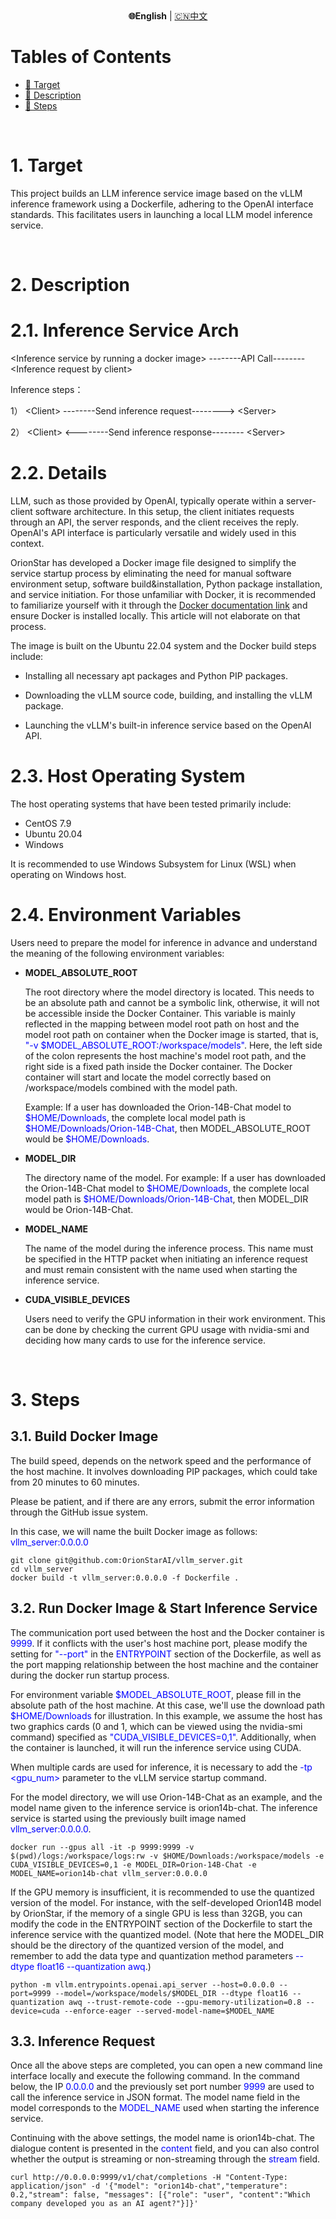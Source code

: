 <div align="center">
     <b>🌐English</b> | <a href="./README_zh.md">🇨🇳中文</a>
</div>


# Tables of Contents

- [🎯 Target](#aim)
- [👄 Description](#intro)
- [👣 Steps](#steps)

<a name="aim"></a><br>
# 1. Target

This project builds an LLM inference service image based on the vLLM inference framework using a Dockerfile, adhering to the OpenAI interface standards.  This facilitates users in launching a local LLM model inference service.

<a name="intro"></a><br>
# 2. Description

# 2.1. Inference Service Arch
\<Inference service by running a docker image\> --------API Call-------- \<Inference request by client\>

Inference steps：

1） \<Client\>   --------Send inference request-------->  \<Server\>

2） \<Client\>  <--------Send inference response--------  \<Server\>

# 2.2. Details

LLM, such as those provided by OpenAI, typically operate within a server-client software architecture. In this setup, the client initiates requests through an API, the server responds, and the client receives the reply. OpenAI's API interface is particularly versatile and widely used in this context.

OrionStar has developed a Docker image file designed to simplify the service startup process by eliminating the need for manual software environment setup, software build&installation, Python package installation, and service initiation. For those unfamiliar with Docker, it is recommended to familiarize yourself with it through the [Docker documentation link](https://docs.docker.com/reference/) and ensure Docker is installed locally. This article will not elaborate on that process.

The image is built on the Ubuntu 22.04 system and the Docker build steps include:

- Installing all necessary apt packages and Python PIP packages.

- Downloading the vLLM source code, building, and installing the vLLM package.

- Launching the vLLM's built-in inference service based on the OpenAI API.

# 2.3. Host Operating System

The host operating systems that have been tested primarily include:

- CentOS 7.9
- Ubuntu 20.04
- Windows

It is recommended to use Windows Subsystem for Linux (WSL) when operating on Windows host.


# 2.4. Environment Variables
Users need to prepare the model for inference in advance and understand the meaning of the following environment variables:

- **MODEL_ABSOLUTE_ROOT**

    The root directory where the model directory is located. This needs to be an absolute path and cannot be a symbolic link, otherwise, it will not be accessible inside the Docker Container. This variable is mainly reflected in the mapping between model root path on host and the model root path on container when the Docker image is started, that is, <span style="color:blue;">"-v \$MODEL_ABSOLUTE_ROOT:/workspace/models"</span>. Here, the left side of the colon represents the host machine's model root path, and the right side is a fixed path inside the Docker container. The Docker container will start and locate the model correctly based on /workspace/models combined with the model path.

    Example: If a user has downloaded the Orion-14B-Chat model to <span style="color:blue;">\$HOME/Downloads</span>, the complete local model path is <span style="color:blue;">\$HOME/Downloads/Orion-14B-Chat</span>, then MODEL_ABSOLUTE_ROOT would be <span style="color:blue;">\$HOME/Downloads</span>.

- **MODEL_DIR**

    The directory name of the model. For example: If a user has downloaded the Orion-14B-Chat model to <span style="color:blue;">\$HOME/Downloads</span>, the complete local model path is <span style="color:blue;">\$HOME/Downloads/Orion-14B-Chat</span>, then MODEL_DIR would be Orion-14B-Chat.

- **MODEL_NAME**

    The name of the model during the inference process. This name must be specified in the HTTP packet when initiating an inference request and must remain consistent with the name used when starting the inference service.

- **CUDA_VISIBLE_DEVICES**

    Users need to verify the GPU information in their work environment. This can be done by checking the current GPU usage with nvidia-smi and deciding how many cards to use for the inference service.


<a name="steps"></a><br>
# 3. Steps

## 3.1. Build Docker Image

The build speed, depends on the network speed and the performance of the host machine. It involves downloading PIP packages, which could take from 20 minutes to 60 minutes.

Please be patient, and if there are any errors, submit the error information through the GitHub issue system.

In this case, we will name the built Docker image as follows:
<span style="color:blue;">vllm_server:0.0.0.0</span>
```shell
git clone git@github.com:OrionStarAI/vllm_server.git
cd vllm_server
docker build -t vllm_server:0.0.0.0 -f Dockerfile .
```

## 3.2. Run Docker Image & Start Inference Service

The communication port used between the host and the Docker container is <span style="color:blue;">9999</span>. If it conflicts with the user's host machine port, please modify the setting for <span style="color:blue;">"--port"</span> in the <span style="color:blue;">ENTRYPOINT</span> section of the Dockerfile, as well as the port mapping relationship between the host machine and the container during the docker run startup process.

For environment variable <span style="color:blue;">\$MODEL_ABSOLUTE_ROOT</span>, please fill in the absolute path of the host machine. At this case, we'll use the download path <span style="color:blue;">\$HOME/Downloads</span> for illustration.
In this example, we assume the host has two graphics cards (0 and 1, which can be viewed using the nvidia-smi command) specified as <span style="color:blue;">"CUDA_VISIBLE_DEVICES=0,1"</span>. Additionally, when the container is launched, it will run the inference service using CUDA.

When multiple cards are used for inference, it is necessary to add the <span style="color:blue;">-tp <gpu_num></span> parameter to the vLLM service startup command.

For the model directory, we will use Orion-14B-Chat as an example, and the model name given to the inference service is orion14b-chat. The inference service is started using the previously built image named <span style="color:blue;">vllm_server:0.0.0.0</span>.

```shell
docker run --gpus all -it -p 9999:9999 -v $(pwd)/logs:/workspace/logs:rw -v $HOME/Downloads:/workspace/models -e CUDA_VISIBLE_DEVICES=0,1 -e MODEL_DIR=Orion-14B-Chat -e MODEL_NAME=orion14b-chat vllm_server:0.0.0.0
```

If the GPU memory is insufficient, it is recommended to use the quantized version of the model. For instance, with the self-developed Orion14B model by OrionStar, if the memory of a single GPU is less than 32GB, you can modify the code in the ENTRYPOINT section of the Dockerfile to start the inference service with the quantized model. (Note that here the MODEL_DIR should be the directory of the quantized version of the model, and remember to add the data type and quantization method parameters <span style="color:blue;">--dtype float16 --quantization awq</span>.)
```shell
python -m vllm.entrypoints.openai.api_server --host=0.0.0.0 --port=9999 --model=/workspace/models/$MODEL_DIR --dtype float16 --quantization awq --trust-remote-code --gpu-memory-utilization=0.8 --device=cuda --enforce-eager --served-model-name=$MODEL_NAME
```

## 3.3. Inference Request
Once all the above steps are completed, you can open a new command line interface locally and execute the following command. In the command below, the IP <span style="color:blue;">0.0.0.0</span> and the previously set port number <span style="color:blue;">9999</span> are used to call the inference service in JSON format. The model name field in the model corresponds to the <span style="color:blue;">MODEL_NAME</span> used when starting the inference service.

Continuing with the above settings, the model name is orion14b-chat. The dialogue content is presented in the <span style="color:blue;">content</span> field, and you can also control whether the output is streaming or non-streaming through the <span style="color:blue;">stream</span> field.
```shell
curl http://0.0.0.0:9999/v1/chat/completions -H "Content-Type: application/json" -d '{"model": "orion14b-chat","temperature": 0.2,"stream": false, "messages": [{"role": "user", "content":"Which company developed you as an AI agent?"}]}'
```